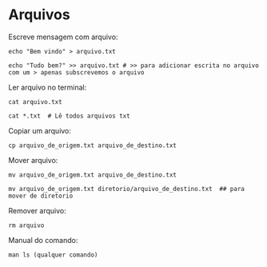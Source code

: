 # Arquivos

Escreve mensagem com arquivo:

```
echo "Bem vindo" > arquivo.txt 

echo "Tudo bem?" >> arquivo.txt # >> para adicionar escrita no arquivo com um > apenas subscrevemos o arquivo
```

Ler arquivo no terminal:

```
cat arquivo.txt

cat *.txt  # Lê todos arquivos txt
```
Copiar um arquivo:

```
cp arquivo_de_origem.txt arquivo_de_destino.txt
```

Mover arquivo:

```
mv arquivo_de_origem.txt arquivo_de_destino.txt

mv arquivo_de_origem.txt diretorio/arquivo_de_destino.txt  ## para mover de diretorio
```

Remover arquivo:

```
rm arquivo
```

Manual do comando:

```
man ls (qualquer comando)
```